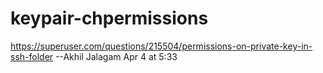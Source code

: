 # keypair-chpermissions
https://superuser.com/questions/215504/permissions-on-private-key-in-ssh-folder --Akhil Jalagam Apr 4 at 5:33 
